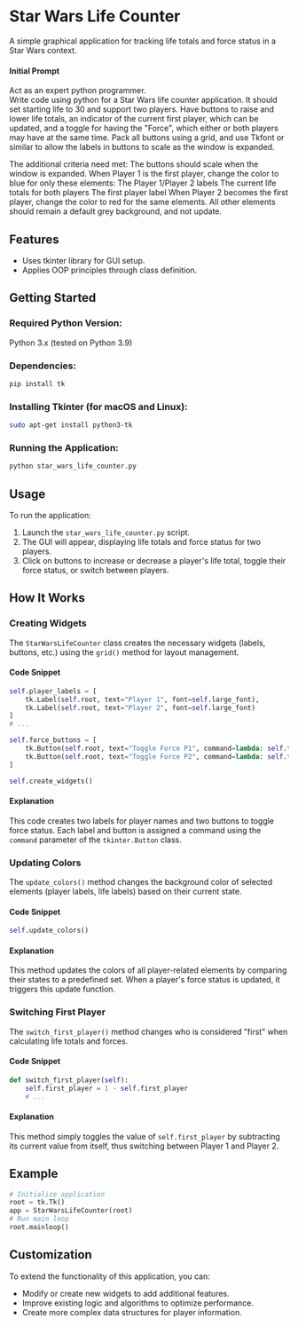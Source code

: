 # Star Wars Life Counter
A simple graphical application for tracking life totals and force status in a Star Wars context.

#### Initial Prompt

Act as an expert python programmer.  
Write code using python for a Star Wars life counter application. It should set starting life to 30 and support two players.  Have buttons to raise and lower life totals, an indicator of the current first player, which can be updated, and a toggle for having the "Force", which either or both players may have at the same time.
Pack all buttons using a grid, and use Tkfont or similar to allow the labels in buttons to scale as the window is expanded.

The additional criteria need met:
The buttons should scale when the window is expanded.
When Player 1 is the first player, change the color to blue for only these elements:
The Player 1/Player 2 labels
The current life totals for both players
The first player label
When Player 2 becomes the first player, change the color to red for the same elements.
All other elements should remain a default grey background, and not update.

## Features
- Uses tkinter library for GUI setup.
- Applies OOP principles through class definition.

## Getting Started
### Required Python Version:
Python 3.x (tested on Python 3.9)

### Dependencies:
```bash
pip install tk
```

### Installing Tkinter (for macOS and Linux):
```bash
sudo apt-get install python3-tk
```

### Running the Application:
```bash
python star_wars_life_counter.py
```

## Usage
To run the application:

1. Launch the `star_wars_life_counter.py` script.
2. The GUI will appear, displaying life totals and force status for two players.
3. Click on buttons to increase or decrease a player's life total, toggle their force status, or switch between players.

## How It Works
### Creating Widgets

The `StarWarsLifeCounter` class creates the necessary widgets (labels, buttons, etc.) using the `grid()` method for layout management.

#### Code Snippet
```python
self.player_labels = [
    tk.Label(self.root, text="Player 1", font=self.large_font),
    tk.Label(self.root, text="Player 2", font=self.large_font)
]
# ...

self.force_buttons = [
    tk.Button(self.root, text="Toggle Force P1", command=lambda: self.toggle_force(0)),
    tk.Button(self.root, text="Toggle Force P2", command=lambda: self.toggle_force(1))
]

self.create_widgets()
```

#### Explanation
This code creates two labels for player names and two buttons to toggle force status. Each label and button is assigned a command using the `command` parameter of the `tkinter.Button` class.

### Updating Colors

The `update_colors()` method changes the background color of selected elements (player labels, life labels) based on their current state.

#### Code Snippet
```python
self.update_colors()
```

#### Explanation
This method updates the colors of all player-related elements by comparing their states to a predefined set. When a player's force status is updated, it triggers this update function.

### Switching First Player

The `switch_first_player()` method changes who is considered "first" when calculating life totals and forces.

#### Code Snippet
```python
def switch_first_player(self):
    self.first_player = 1 - self.first_player
    # ...
```

#### Explanation
This method simply toggles the value of `self.first_player` by subtracting its current value from itself, thus switching between Player 1 and Player 2.

## Example
```python
# Initialize application
root = tk.Tk()
app = StarWarsLifeCounter(root)
# Run main loop
root.mainloop()
```

## Customization
To extend the functionality of this application, you can:

*   Modify or create new widgets to add additional features.
*   Improve existing logic and algorithms to optimize performance.
*   Create more complex data structures for player information.
